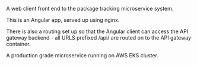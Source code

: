 A web client front end to the package tracking microservice system.

This is an Angular app, served up using nginx.

There is also a routing set up so that the Angular client can access the API gateway backend - all URLS prefixed /api/ are routed on to the API gateway container.

A production grade microservice running on AWS EKS cluster.

